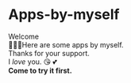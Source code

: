 # Apps-by-myself
Welcome          
🙂🙂🙂Here are some apps by myself.      
Thanks for your support.    
I *love* you. 😘 💕    
**Come to try it first.**